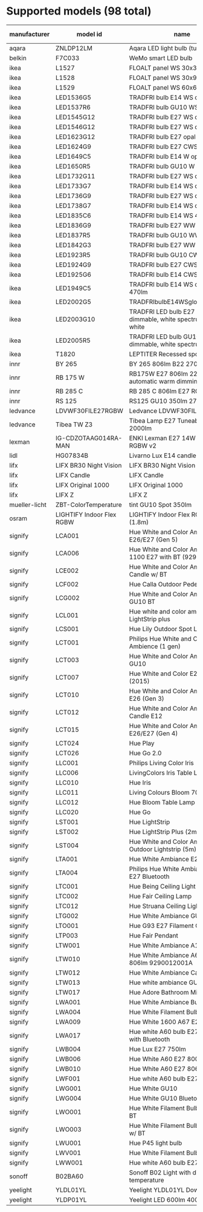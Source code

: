 # Supported models (98 total)
|manufacturer |        model id         |                                name                                 |calculation modes| color modes |
|-------------|-------------------------|---------------------------------------------------------------------|-----------------|-------------|
|aqara        |ZNLDP12LM                |Aqara LED light bulb (tunable white)                                 |lut              |color_temp   |
|belkin       |F7C033                   |WeMo smart LED bulb                                                  |lut              |brightness   |
|ikea         |L1527                    |FLOALT panel WS 30x30                                                |lut              |color_temp   |
|ikea         |L1528                    |FLOALT panel WS 30x90                                                |lut              |color_temp   |
|ikea         |L1529                    |FLOALT panel WS 60x60                                                |lut              |color_temp   |
|ikea         |LED1536G5                |TRADFRI bulb E14 WS opal 400lm                                       |lut              |color_temp   |
|ikea         |LED1537R6                |TRADFRI bulb GU10 WS 400lm                                           |lut              |color_temp   |
|ikea         |LED1545G12               |TRADFRI bulb E27 WS opal 980lm                                       |lut              |color_temp   |
|ikea         |LED1546G12               |TRADFRI bulb E27 WS clear 950lm                                      |lut              |color_temp   |
|ikea         |LED1623G12               |TRADFRI bulb E27 opal 1000lm                                         |lut              |brightness   |
|ikea         |LED1624G9                |TRADFRI bulb E27 CWS opal 600lm                                      |lut              |hs,color_temp|
|ikea         |LED1649C5                |TRADFRI bulb E14 W op/ch 400lm                                       |lut              |brightness   |
|ikea         |LED1650R5                |TRADFRI bulb GU10 W 400lm                                            |lut              |brightness   |
|ikea         |LED1732G11               |TRADFRI bulb E27 WS opal 1000lm                                      |lut              |color_temp   |
|ikea         |LED1733G7                |TRADFRI bulb E14 WS opal 600lm                                       |lut              |color_temp   |
|ikea         |LED1736G9                |TRADFRI bulb E27 WS clear 806lm                                      |lut              |color_temp   |
|ikea         |LED1738G7                |TRADFRI bulb E14 WS opal 600lm                                       |lut              |color_temp   |
|ikea         |LED1835C6                |TRADFRI bulb E14 WS 470lm                                            |lut              |color_temp   |
|ikea         |LED1836G9                |TRADFRI bulb E27 WW 806lm                                            |lut              |brightness   |
|ikea         |LED1837R5                |TRADFRI bulb GU10 WW 400lm                                           |lut              |brightness   |
|ikea         |LED1842G3                |TRADFRI bulb E27 WW clear 250lm                                      |lut              |brightness   |
|ikea         |LED1923R5                |TRADFRI bulb GU10 CWS 345lm                                          |lut              |hs,color_temp|
|ikea         |LED1924G9                |TRADFRI bulb E27 CWS 806lm                                           |lut              |hs,color_temp|
|ikea         |LED1925G6                |TRADFRI bulb E14 CWS 470lm                                           |lut              |hs,color_temp|
|ikea         |LED1949C5                |TRADFRI bulb E14 WS candle opal 470lm                                |lut              |color_temp   |
|ikea         |LED2002G5                |TRADFRIbulbE14WSglobeopal470lm                                       |lut              |color_temp   |
|ikea         |LED2003G10               |TRADFRI LED bulb E27 1055 lumen, dimmable, white spectrum, opal white|lut              |color_temp   |
|ikea         |LED2005R5                |TRADFRI LED bulb GU10 345 lumen, dimmable, white spectrum            |lut              |color_temp   |
|ikea         |T1820                    |LEPTITER Recessed spot light                                         |lut              |color_temp   |
|innr         |BY 265                   |BY 265 806lm B22 2700k                                               |lut              |brightness   |
|innr         |RB 175 W                 |RB175W E27 806lm 2200K-2700K automatic warm dimming                  |lut              |brightness   |
|innr         |RB 285 C                 |RB 285 C 806lm E27 RGBW                                              |lut              |hs,color_temp|
|innr         |RS 125                   |RS125 GU10 350lm 2700K                                               |lut              |brightness   |
|ledvance     |LDVWF30FILE27RGBW        |Ledvance LDVWF30FILE27RGBW                                           |lut              |hs,color_temp|
|ledvance     |Tibea TW Z3              |Tibea Lamp E27 Tuneable White 2000lm                                 |lut              |color_temp   |
|lexman       |IG-CDZOTAAG014RA-MAN     |ENKI Lexman E27 14W to 100W LED RGBW v2                              |lut              |hs,color_temp|
|lidl         |HG07834B                 |Livarno Lux E14 candle RGB                                           |lut              |hs,color_temp|
|lifx         |LIFX BR30 Night Vision   |LIFX BR30 Night Vision                                               |lut              |hs,color_temp|
|lifx         |LIFX Candle              |LIFX Candle                                                          |lut              |hs,color_temp|
|lifx         |LIFX Original 1000       |LIFX Original 1000                                                   |lut              |hs,color_temp|
|lifx         |LIFX Z                   |LIFX Z                                                               |lut              |hs,color_temp|
|mueller-licht|ZBT-ColorTemperature     |tint GU10 Spot 350lm                                                 |lut              |color_temp   |
|osram        |LIGHTIFY Indoor Flex RGBW|LIGHTIFY Indoor Flex RGBW 3P (1.8m)                                  |lut              |hs,color_temp|
|signify      |LCA001                   |Hue White and Color Ambiance A19 E26/E27 (Gen 5)                     |lut              |hs,color_temp|
|signify      |LCA006                   |Hue White and Color Ambiance 1100 E27 with BT (9290024688)           |lut              |hs,color_temp|
|signify      |LCE002                   |Hue White and Color Ambiance E14 Candle w/ BT                        |lut              |hs,color_temp|
|signify      |LCF002                   |Hue Calla Outdoor Pedestal                                           |lut              |hs,color_temp|
|signify      |LCG002                   |Hue White and Color Ambiance GU10 BT                                 |lut              |hs,color_temp|
|signify      |LCL001                   |Hue white and color ambiance LightStrip plus                         |lut              |hs,color_temp|
|signify      |LCS001                   |Hue Lily Outdoor Spot Light RGBCCT                                   |lut              |hs,color_temp|
|signify      |LCT001                   |Philips Hue White and Color Ambience (1 gen)                         |lut              |hs,color_temp|
|signify      |LCT003                   |Hue White and Color Ambiance Spot GU10                               |lut              |hs,color_temp|
|signify      |LCT007                   |Hue White and Color E27 Gen2 (2015)                                  |lut              |hs,color_temp|
|signify      |LCT010                   |Hue White and Color Ambiance A19 E26 (Gen 3)                         |lut              |hs,color_temp|
|signify      |LCT012                   |Hue White and Color Ambiance Candle E12                              |lut              |hs,color_temp|
|signify      |LCT015                   |Hue White and Color Ambiance A19 E26/E27 (Gen 4)                     |lut              |hs,color_temp|
|signify      |LCT024                   |Hue Play                                                             |lut              |hs,color_temp|
|signify      |LCT026                   |Hue Go 2.0                                                           |lut              |hs,color_temp|
|signify      |LLC001                   |Philips Living Color Iris                                            |lut              |hs           |
|signify      |LLC006                   |LivingColors Iris Table Lamp Gen3                                    |lut              |brightness,hs|
|signify      |LLC010                   |Hue Iris                                                             |lut              |hs           |
|signify      |LLC011                   |Living Colours Bloom 7099760PH                                       |lut              |hs           |
|signify      |LLC012                   |Hue Bloom Table Lamp                                                 |lut              |hs           |
|signify      |LLC020                   |Hue Go                                                               |lut              |hs,color_temp|
|signify      |LST001                   |Hue LightStrip                                                       |lut              |hs           |
|signify      |LST002                   |Hue LightStrip Plus (2m)                                             |lut              |hs,color_temp|
|signify      |LST004                   |Hue White and Color Ambiance LED Outdoor Lightstrip (5m)             |lut              |hs,color_temp|
|signify      |LTA001                   |Hue White Ambiance E27                                               |lut              |color_temp   |
|signify      |LTA004                   |Philips Hue White Ambiance 800 E27 Bluetooth                         |lut              |color_temp   |
|signify      |LTC001                   |Hue Being Ceiling Light                                              |lut              |color_temp   |
|signify      |LTC002                   |Hue Fair Ceiling Lamp                                                |lut              |color_temp   |
|signify      |LTC012                   |Hue Struana Ceiling Light                                            |lut              |color_temp   |
|signify      |LTG002                   |Hue White Ambiance GU10 w/ BT                                        |lut              |color_temp   |
|signify      |LTO001                   |Hue G93 E27 Filament Globe Bulb                                      |lut              |color_temp   |
|signify      |LTP003                   |Hue Fair Pendant                                                     |lut              |color_temp   |
|signify      |LTW001                   |Hue White Ambiance A19                                               |lut              |color_temp   |
|signify      |LTW010                   |Hue White Ambiance A60 E27 806lm 9290012001A                         |lut              |color_temp   |
|signify      |LTW012                   | Hue White Ambiance Candle E14                                       |lut              |color_temp   |
|signify      |LTW013                   |Hue white ambiance GU10                                              |lut              |color_temp   |
|signify      |LTW017                   |Hue Adore Bathroom Mirror Light                                      |lut              |color_temp   |
|signify      |LWA001                   |Hue White Ambiance Bulb A60 E27                                      |lut              |brightness   |
|signify      |LWA004                   |Hue White Filament Bulb A60 E27                                      |lut              |brightness   |
|signify      |LWA009                   |Hue White 1600 A67 E27 1600lm                                        |lut              |brightness   |
|signify      |LWA017                   |Hue white A60 bulb E27 1050lm with Bluetooth                         |lut              |brightness   |
|signify      |LWB004                   |Hue Lux E27 750lm                                                    |lut              |brightness   |
|signify      |LWB006                   |Hue White A60 E27 800lm                                              |lut              |brightness   |
|signify      |LWB010                   |Hue White A60 E27 806lm                                              |lut              |brightness   |
|signify      |LWF001                   |Hue white A60 bulb E27                                               |lut              |brightness   |
|signify      |LWG001                   |Hue White GU10                                                       |lut              |brightness   |
|signify      |LWG004                   |Hue White GU10 Bluetooth                                             |lut              |brightness   |
|signify      |LWO001                   |Hue White Filament Bulb G93 E27 w/ BT                                |lut              |brightness   |
|signify      |LWO003                   |Hue White Filament Bulb G125 E27 w/ BT                               |lut              |brightness   |
|signify      |LWU001                   |Hue P45 light bulb                                                   |lut              |brightness   |
|signify      |LWV001                   |Hue White Filament Bulb ST64 E27                                     |lut              |brightness   |
|signify      |LWW001                   |Hue white A60 bulb E27                                               |lut              |brightness   |
|sonoff       |B02BA60                  |Sonoff B02 Light with dimmer and temperature                         |lut              |color_temp   |
|yeelight     |YLDL01YL                 |Yeelight YLDL01YL Downlight                                          |lut              |hs,color_temp|
|yeelight     |YLDP01YL                 |Yeelight LED 600lm 4000K 8W WiFi                                     |lut              |brightness   |
